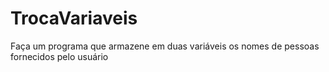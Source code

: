 # TrocaVariaveis
Faça um programa que armazene em duas variáveis os nomes de pessoas fornecidos pelo usuário
